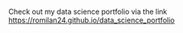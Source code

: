 Check out my data science portfolio via the link https://romilan24.github.io/data_science_portfolio
